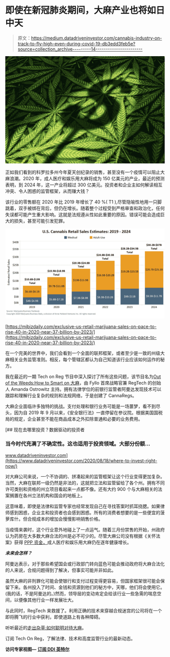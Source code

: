 # 即使在新冠肺炎期间，大麻产业也将如日中天

> 原文：<https://medium.datadriveninvestor.com/cannabis-industry-on-track-to-fly-high-even-during-covid-19-db3edd3feb5e?source=collection_archive---------14----------------------->

![](img/b3af83e3f9af33726cd6a0f773ad6d3f.png)

正如我们看到的科罗拉多州今年夏天创纪录的销售，甚至没有一个疫情可以阻止大麻浪潮。2020 年，成人医疗和娱乐用大麻将成为 150 亿美元的产业，最近的预测表明，到 2024 年，这一产业将超过 300 亿美元。投资者和企业主如何解读相互冲突、令人困惑的监管框架，从而赚大钱？

该行业的零售额在 2020 年比 2019 年增长了 40 %( T1 ),尽管隐喻性地用一只脚跳着，双手被绑在背后，但仍在增长。随着整个过程受到严格审查和政治化，任何失误都可能产生重大影响。这就是法规遵从性如此重要的原因。错误可能会造成巨大的损失，甚至可能引发犯罪。

![](img/b722c13b182585453305fc3050941ce2.png)

[https://mjbizdaily.com/exclusive-us-retail-marijuana-sales-on-pace-to-rise-40-in-2020-near-37-billion-by-2023/](https://mjbizdaily.com/exclusive-us-retail-marijuana-sales-on-pace-to-rise-40-in-2020-near-37-billion-by-2023/)

在一个完美的世界中，我们会看到一个全面的联邦框架，或者至少是一致的州级大麻相关业务监管准则。相反，每个管辖区都认为自己知道该行业应该如何运作的秘方。

我在最近的一期 Tech on Reg 节目中深入探讨了所有这些问题，该节目名为[Out of the Weeds:How to Smart on 大麻](https://provoke.fm/out-of-the-weeds-how-to-get-smart-about-cannabis/)，由 Fyllo 首席战略官兼 RegTech 的创始人 Amanda Ostrowitz 主持。拥有法律学位的前银行监管者阿曼达发现技术可以跟踪和理解行业复杂的规则和法规网络，于是创建了 CannaRegs。

大麻企业面临许多独特的挑战。支付处理和银行业务可能是一场噩梦，看不到尽头，因为自 2019 年 9 月以来，《安全银行法》一直停留在参议院。根据美国国税局的规定，企业甚至不能在商品成本之外扣除普通和必要的业务费用。

[](https://www.datadriveninvestor.com/2020/08/18/where-to-invest-right-now/) [## 现在去哪里投资？数据驱动的投资者

### 当今时代充满了不确定性。这也适用于投资领域。大部分份额…

www.datadriveninvestor.com](https://www.datadriveninvestor.com/2020/08/18/where-to-invest-right-now/) 

对大麻公司来说，一个不协调的、拼凑起来的监管框架让这个行业变得更加复杂。当然，大麻在联邦一级仍然是非法的，这就把立法和监管留给了各个州。拥有不同许可类别和资格的州立项目看起来一点都不像。还有大约 900 个与大麻相关的法案搁置在各州立法机构和国会的地板上。

这意味着，即使是法律和监管专家也经常发现自己在寻找答案时抓耳挠腮。如果律师感到困惑，企业主和投资者也会感到困惑。所有的消费者想要的是一些便宜的菠萝库什。但合规成本的增加会慢慢影响销售价格。

当疫情来袭时，这个行业意外地碰上了一点运气。随着三月份禁售的开始，州政府认为药房在大多数大麻合法的州是必不可少的。尽管大麻公司没有根据《关怀法案》获得 [PPP 资金，](https://news.bloomberglaw.com/banking-law/pot-sector-cut-off-from-federal-pandemic-loans-turns-to-states)成人医疗和娱乐用大麻仍在逐年健康增长。

***未来会怎样？***

阿曼达表示，对于那些希望国会或行政部门转向蓝色可能会推动政府将大麻合法化的人来说，合规问题得到了解决，但事实可能并非如此。

虽然大麻的非刑罪化可能会使银行和支付过程变得更容易，但国家框架很可能会保留下来。各州投入了时间、金钱和资源到他们的秘方中，天哪，他们将会使用它。(我的话，不是阿曼达的。)然而，领导层的变动肯定会给该行业一些急需的喘息空间，以便像其他行业一样发展壮大。

与此同时，RegTech 来救援了。利用正确的技术来穿越合规迷宫的公司将在一个即将腾飞的行业中获利，即使道路上有各种障碍。

听听最近的[走出杂草:如何聪明对待大麻](https://provoke.fm/out-of-the-weeds-how-to-get-smart-about-cannabis/)。

订阅 Tech On Reg，了解法律、技术和高度监管行业的最新动态。

**访问专家视图—** [**订阅 DDI 英特尔**](https://datadriveninvestor.com/ddi-intel)
